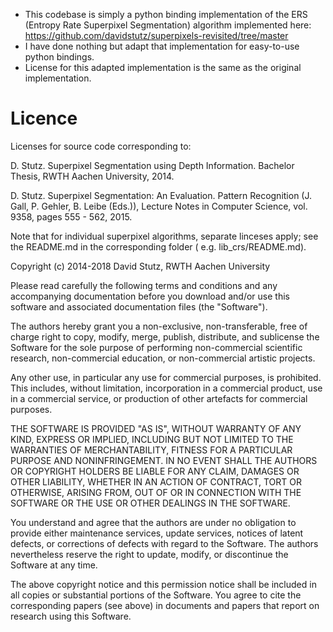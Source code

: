 - This codebase is simply a python binding implementation of the ERS (Entropy Rate Superpixel Segmentation)
  algorithm implemented here: https://github.com/davidstutz/superpixels-revisited/tree/master
- I have done nothing but adapt that implementation for easy-to-use python bindings.
- License for this adapted implementation is the same as the original implementation.

# Licence

Licenses for source code corresponding to:

D. Stutz. Superpixel Segmentation using Depth Information. Bachelor Thesis, RWTH Aachen University, 2014.

D. Stutz. Superpixel Segmentation: An Evaluation. Pattern Recognition (J. Gall, P. Gehler, B. Leibe (Eds.)), Lecture
Notes in Computer Science, vol. 9358, pages 555 - 562, 2015.

Note that for individual superpixel algorithms, separate linceses apply; see the README.md in the corresponding folder (
e.g. lib_crs/README.md).

Copyright (c) 2014-2018 David Stutz, RWTH Aachen University

Please read carefully the following terms and conditions and any accompanying documentation before you download and/or
use this software and associated documentation files (the "Software").

The authors hereby grant you a non-exclusive, non-transferable, free of charge right to copy, modify, merge, publish,
distribute, and sublicense the Software for the sole purpose of performing non-commercial scientific research,
non-commercial education, or non-commercial artistic projects.

Any other use, in particular any use for commercial purposes, is prohibited. This includes, without limitation,
incorporation in a commercial product, use in a commercial service, or production of other artefacts for commercial
purposes.

THE SOFTWARE IS PROVIDED "AS IS", WITHOUT WARRANTY OF ANY KIND, EXPRESS OR IMPLIED, INCLUDING BUT NOT LIMITED TO THE
WARRANTIES OF MERCHANTABILITY, FITNESS FOR A PARTICULAR PURPOSE AND NONINFRINGEMENT. IN NO EVENT SHALL THE AUTHORS OR
COPYRIGHT HOLDERS BE LIABLE FOR ANY CLAIM, DAMAGES OR OTHER LIABILITY, WHETHER IN AN ACTION OF CONTRACT, TORT OR
OTHERWISE, ARISING FROM, OUT OF OR IN CONNECTION WITH THE SOFTWARE OR THE USE OR OTHER DEALINGS IN THE SOFTWARE.

You understand and agree that the authors are under no obligation to provide either maintenance services, update
services, notices of latent defects, or corrections of defects with regard to the Software. The authors nevertheless
reserve the right to update, modify, or discontinue the Software at any time.

The above copyright notice and this permission notice shall be included in all copies or substantial portions of the
Software. You agree to cite the corresponding papers (see above) in documents and papers that report on research using
this Software.